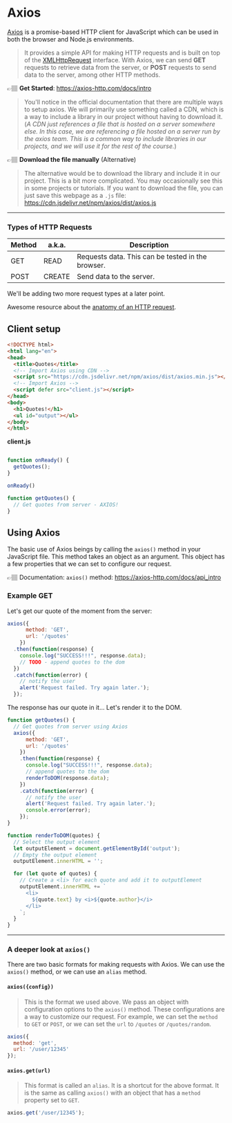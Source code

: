 # Axios

[Axios](https://axios-http.com/) is a promise-based HTTP client for JavaScript which can be used in both the browser and Node.js environments.

>It provides a simple API for making HTTP requests and is built on top of the [XMLHttpRequest](https://developer.mozilla.org/en-US/docs/Web/API/XMLHttpRequest) interface. With Axios, we can send **GET** requests to retrieve data from the server, or **POST** requests to send data to the server, among other HTTP methods.


👉🏽 **Get Started**: https://axios-http.com/docs/intro

> You'll notice in the official documentation that there are multiple ways to setup axios. We will primarily use something called a CDN, which is a way to include a library in our project without having to download it.
> (*A CDN just references a file that is hosted on a server somewhere else. In this case, we are referencing a file hosted on a server run by the axios team. This is a common way to include libraries in our projects, and we will use it for the rest of the course.*)

👉🏽 **Download the file manually** (Alternative)

> The alternative would be to download the library and include it in our project. This is a bit more complicated. You may occasionally see this in some projects or tutorials. If you want to download the file, you can just save this webpage as a `.js` file: https://cdn.jsdelivr.net/npm/axios/dist/axios.js

---

### Types of HTTP Requests

Method | a.k.a. | Description
--- | --- | ---
GET | READ | Requests data. This can be tested in the browser.
POST | CREATE | Send data to the server.

We'll be adding two more request types at a later point.

Awesome resource about the [anatomy of an HTTP request](https://rapidapi.com/comics/the-anatomy-of-http-requests).

## Client setup

```HTML
<!DOCTYPE html>
<html lang="en">
<head>
  <title>Quotes</title>
  <!-- Import Axios using CDN -->
  <script src="https://cdn.jsdelivr.net/npm/axios/dist/axios.min.js"></script> 
  <!-- Import Axios -->
  <script defer src="client.js"></script>
</head>
<body>
  <h1>Quotes!</h1>
  <ul id="output"></ul>
</body>
</html>

```
**client.js**
```JavaScript

function onReady() {
  getQuotes();
}

onReady()

function getQuotes() {
  // Get quotes from server - AXIOS!
}
```

## Using Axios

The basic use of Axios beings by calling the `axios()` method in your JavaScript file. This method takes an object as an argument. This object has a few properties that we can set to configure our request.

👉🏽 Documentation: `axios()` method: https://axios-http.com/docs/api_intro

### Example GET
Let's get our quote of the moment from the server:

```JavaScript
axios({
      method: 'GET',
      url: '/quotes'
    })
  .then(function(response) {
    console.log("SUCCESS!!!", response.data);
    // TODO - append quotes to the dom
  })
  .catch(function(error) {
    // notify the user
    alert('Request failed. Try again later.');
  });
```

The response has our quote in it... Let's render it to the DOM.

```JavaScript
function getQuotes() {
  // Get quotes from server using Axios
  axios({
      method: 'GET',
      url: '/quotes'
    })
    .then(function(response) {
      console.log("SUCCESS!!!", response.data);
      // append quotes to the dom
      renderToDOM(response.data);
    })
    .catch(function(error) {
      // notify the user
      alert('Request failed. Try again later.');
      console.error(error);
    });
}

function renderToDOM(quotes) {
  // Select the output element
  let outputElement = document.getElementById('output');
  // Empty the output element
  outputElement.innerHTML = '';

  for (let quote of quotes) {
    // Create a <li> for each quote and add it to outputElement
    outputElement.innerHTML += `
      <li>
        ${quote.text} by <i>${quote.author}</i>
      </li>
    `;
  }
}
```


---

### A deeper look at `axios()`

There are two basic formats for making requests with Axios. We can use the `axios()` method, or we can use an `alias` method.

#### `axios({config})`

> This is the format we used above. We pass an object with configuration options to the `axios()` method. These configurations are a way to customize our request. For example, we can set the `method` to `GET` or `POST`, or we can set the `url` to `/quotes` or `/quotes/random`.

```JavaScript
axios({
  method: 'get',
  url: '/user/12345'
});
```

#### `axios.get(url)`

> This format is called an `alias`. It is a shortcut for the above format. It is the same as calling `axios()` with an object that has a `method` property set to `GET`.


```JavaScript
axios.get('/user/12345');
```
```
